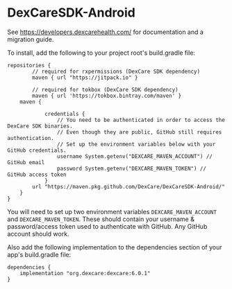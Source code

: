 # DexCareSDK-Android

See https://developers.dexcarehealth.com/ for documentation and a migration guide.

To install, add the following to your project root's build.gradle file:
```
repositories {
        // required for rxpermissions (DexCare SDK dependency)
        maven { url "https://jitpack.io" }

        // required for tokbox (DexCare SDK dependency)
        maven { url 'https://tokbox.bintray.com/maven' }
	maven {
	
            credentials {
                // You need to be authenticated in order to access the DexCare SDK binaries.
                // Even though they are public, GitHub still requires authentication.
                // Set up the environment variables below with your GitHub credentials.
                username System.getenv("DEXCARE_MAVEN_ACCOUNT") // GitHub email
                password System.getenv("DEXCARE_MAVEN_TOKEN") // GitHub access token
            }
	    url "https://maven.pkg.github.com/DexCare/DexCareSDK-Android/"
	}
}
```

You will need to set up two environment variables `DEXCARE_MAVEN_ACCOUNT` and `DEXCARE_MAVEN_TOKEN`.  These should contain your username & password/access token used to authenticate with GitHub.  Any GitHub account should work.

Also add the following implementation to the dependencies section of your app's build.gradle file:
```
dependencies {
	implementation "org.dexcare:dexcare:6.0.1"
}
```

